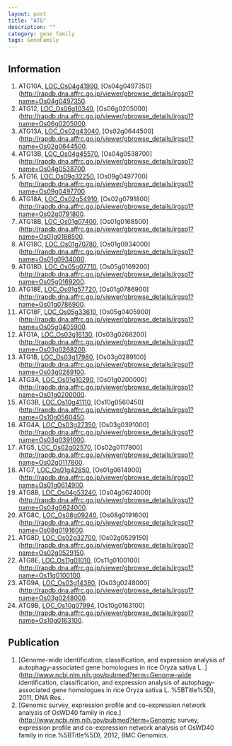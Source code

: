 ```yaml
---
layout: post
title: "ATG"
description: ""
category: gene family
tags: GeneFamily
---
```


## Information
1. ATG10A, [LOC_Os04g41990](http://rice.plantbiology.msu.edu/cgi-bin/ORF_infopage.cgi?orf=LOC_Os04g41990), [Os04g0497350](http://rapdb.dna.affrc.go.jp/viewer/gbrowse_details/irgsp1?name=Os04g0497350.
2. ATG12, [LOC_Os06g10340](http://rice.plantbiology.msu.edu/cgi-bin/ORF_infopage.cgi?orf=LOC_Os06g10340), [Os06g0205000](http://rapdb.dna.affrc.go.jp/viewer/gbrowse_details/irgsp1?name=Os06g0205000.
3. ATG13A, [LOC_Os02g43040](http://rice.plantbiology.msu.edu/cgi-bin/ORF_infopage.cgi?orf=LOC_Os02g43040), [Os02g0644500](http://rapdb.dna.affrc.go.jp/viewer/gbrowse_details/irgsp1?name=Os02g0644500.
4. ATG13B, [LOC_Os04g45570](http://rice.plantbiology.msu.edu/cgi-bin/ORF_infopage.cgi?orf=LOC_Os04g45570), [Os04g0538700](http://rapdb.dna.affrc.go.jp/viewer/gbrowse_details/irgsp1?name=Os04g0538700.
5. ATG16, [LOC_Os09g32250](http://rice.plantbiology.msu.edu/cgi-bin/ORF_infopage.cgi?orf=LOC_Os09g32250), [Os09g0497700](http://rapdb.dna.affrc.go.jp/viewer/gbrowse_details/irgsp1?name=Os09g0497700.
6. ATG18A, [LOC_Os02g54910](http://rice.plantbiology.msu.edu/cgi-bin/ORF_infopage.cgi?orf=LOC_Os02g54910), [Os02g0791800](http://rapdb.dna.affrc.go.jp/viewer/gbrowse_details/irgsp1?name=Os02g0791800.
7. ATG18B, [LOC_Os01g07400](http://rice.plantbiology.msu.edu/cgi-bin/ORF_infopage.cgi?orf=LOC_Os01g07400), [Os01g0168500](http://rapdb.dna.affrc.go.jp/viewer/gbrowse_details/irgsp1?name=Os01g0168500.
8. ATG18C, [LOC_Os01g70780](http://rice.plantbiology.msu.edu/cgi-bin/ORF_infopage.cgi?orf=LOC_Os01g70780), [Os01g0934000](http://rapdb.dna.affrc.go.jp/viewer/gbrowse_details/irgsp1?name=Os01g0934000.
9. ATG18D, [LOC_Os05g07710](http://rice.plantbiology.msu.edu/cgi-bin/ORF_infopage.cgi?orf=LOC_Os05g07710), [Os05g0169200](http://rapdb.dna.affrc.go.jp/viewer/gbrowse_details/irgsp1?name=Os05g0169200.
10. ATG18E, [LOC_Os01g57720](http://rice.plantbiology.msu.edu/cgi-bin/ORF_infopage.cgi?orf=LOC_Os01g57720), [Os01g0786900](http://rapdb.dna.affrc.go.jp/viewer/gbrowse_details/irgsp1?name=Os01g0786900.
11. ATG18F, [LOC_Os05g33610](http://rice.plantbiology.msu.edu/cgi-bin/ORF_infopage.cgi?orf=LOC_Os05g33610), [Os05g0405900](http://rapdb.dna.affrc.go.jp/viewer/gbrowse_details/irgsp1?name=Os05g0405900.
12. ATG1A, [LOC_Os03g16130](http://rice.plantbiology.msu.edu/cgi-bin/ORF_infopage.cgi?orf=LOC_Os03g16130), [Os03g0268200](http://rapdb.dna.affrc.go.jp/viewer/gbrowse_details/irgsp1?name=Os03g0268200.
13. ATG1B, [LOC_Os03g17980](http://rice.plantbiology.msu.edu/cgi-bin/ORF_infopage.cgi?orf=LOC_Os03g17980), [Os03g0289100](http://rapdb.dna.affrc.go.jp/viewer/gbrowse_details/irgsp1?name=Os03g0289100.
14. ATG3A, [LOC_Os01g10290](http://rice.plantbiology.msu.edu/cgi-bin/ORF_infopage.cgi?orf=LOC_Os01g10290), [Os01g0200000](http://rapdb.dna.affrc.go.jp/viewer/gbrowse_details/irgsp1?name=Os01g0200000.
15. ATG3B, [LOC_Os10g41110](http://rice.plantbiology.msu.edu/cgi-bin/ORF_infopage.cgi?orf=LOC_Os10g41110), [Os10g0560450](http://rapdb.dna.affrc.go.jp/viewer/gbrowse_details/irgsp1?name=Os10g0560450.
16. ATG4A, [LOC_Os03g27350](http://rice.plantbiology.msu.edu/cgi-bin/ORF_infopage.cgi?orf=LOC_Os03g27350), [Os03g0391000](http://rapdb.dna.affrc.go.jp/viewer/gbrowse_details/irgsp1?name=Os03g0391000.
17. ATG5, [LOC_Os02g02570](http://rice.plantbiology.msu.edu/cgi-bin/ORF_infopage.cgi?orf=LOC_Os02g02570), [Os02g0117800](http://rapdb.dna.affrc.go.jp/viewer/gbrowse_details/irgsp1?name=Os02g0117800.
18. ATG7, [LOC_Os01g42850](http://rice.plantbiology.msu.edu/cgi-bin/ORF_infopage.cgi?orf=LOC_Os01g42850), [Os01g0614900](http://rapdb.dna.affrc.go.jp/viewer/gbrowse_details/irgsp1?name=Os01g0614900.
19. ATG8B, [LOC_Os04g53240](http://rice.plantbiology.msu.edu/cgi-bin/ORF_infopage.cgi?orf=LOC_Os04g53240), [Os04g0624000](http://rapdb.dna.affrc.go.jp/viewer/gbrowse_details/irgsp1?name=Os04g0624000.
20. ATG8C, [LOC_Os08g09240](http://rice.plantbiology.msu.edu/cgi-bin/ORF_infopage.cgi?orf=LOC_Os08g09240), [Os08g0191600](http://rapdb.dna.affrc.go.jp/viewer/gbrowse_details/irgsp1?name=Os08g0191600.
21. ATG8D, [LOC_Os02g32700](http://rice.plantbiology.msu.edu/cgi-bin/ORF_infopage.cgi?orf=LOC_Os02g32700), [Os02g0529150](http://rapdb.dna.affrc.go.jp/viewer/gbrowse_details/irgsp1?name=Os02g0529150.
22. ATG8E, [LOC_Os11g01010](http://rice.plantbiology.msu.edu/cgi-bin/ORF_infopage.cgi?orf=LOC_Os11g01010), [Os11g0100100](http://rapdb.dna.affrc.go.jp/viewer/gbrowse_details/irgsp1?name=Os11g0100100.
23. ATG9A, [LOC_Os03g14380](http://rice.plantbiology.msu.edu/cgi-bin/ORF_infopage.cgi?orf=LOC_Os03g14380), [Os03g0248000](http://rapdb.dna.affrc.go.jp/viewer/gbrowse_details/irgsp1?name=Os03g0248000.
24. ATG9B, [LOC_Os10g07994](http://rice.plantbiology.msu.edu/cgi-bin/ORF_infopage.cgi?orf=LOC_Os10g07994), [Os10g0163100](http://rapdb.dna.affrc.go.jp/viewer/gbrowse_details/irgsp1?name=Os10g0163100.

## Publication
1. [Genome-wide identification, classification, and expression analysis of autophagy-associated gene homologues in rice Oryza sativa L..](http://www.ncbi.nlm.nih.gov/pubmed?term=Genome-wide identification, classification, and expression analysis of autophagy-associated gene homologues in rice Oryza sativa L..%5BTitle%5D), 2011, DNA Res..
2. [Genomic survey, expression profile and co-expression network analysis of OsWD40 family in rice.](http://www.ncbi.nlm.nih.gov/pubmed?term=Genomic survey, expression profile and co-expression network analysis of OsWD40 family in rice.%5BTitle%5D), 2012, BMC Genomics.


